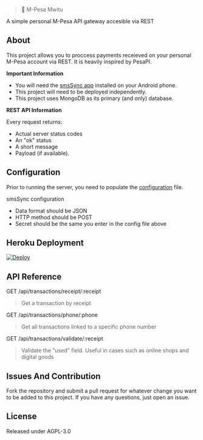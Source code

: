 > 📲 M-Pesa Mwitu

A simple personal M-Pesa API gateway accesible via REST


## About

This project allows you to proccess payments receieved on your personal M-Pesa account via REST. It is heavily inspired by PesaPI.

**Important Information**

- You will need the [smsSync app](https://play.google.com/store/apps/details?id=org.addhen.smssync) installed on your Android phone.
- This project will need to be deployed independently.
- This project uses MongoDB as its primary (and only) database.

**REST API Information**

Every request returns:
 
- Actual server status codes
- An "ok" status
- A short message
- Payload (if available).


## Configuration

Prior to running the server, you need to populate the [configuration](https://github.com/kamikazechaser/mpesa-mwitu/blob/master/config.dist.js) file.

smsSync configuration

- Data format should be JSON
- HTTP method should be POST
- Secret should be the same you enter in the config file above

## Heroku Deployment

[![Deploy](https://www.herokucdn.com/deploy/button.svg)](https://heroku.com/deploy)

## API Reference

GET /api/transactions/receipt/:receipt

> Get a transaction by receipt

GET /api/transactions/phone/:phone

> Get all transactions linked to a specific phone number

GET /api/transactions/validate/:receipt

> Validate the "used" field. Useful in cases such as online shops and digital goods


## Issues And Contribution

Fork the repository and submit a pull request for whatever change you want to be added to this project. If you have any questions, just open an issue.

## License

Released under AGPL-3.0